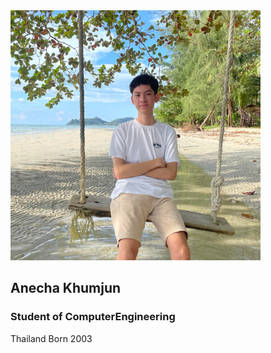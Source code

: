 <img src="Mypicture.jpg" width="400" height="400">

## Anecha Khumjun
### Student of ComputerEngineering 
Thailand
Born 2003


